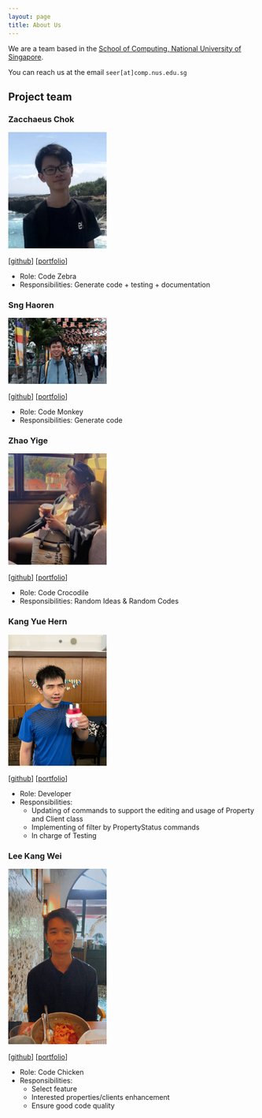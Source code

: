 ```yaml
---
layout: page
title: About Us
---
```


We are a team based in the [School of Computing, National University of Singapore](http://www.comp.nus.edu.sg).

You can reach us at the email `seer[at]comp.nus.edu.sg`

## Project team

### Zacchaeus Chok

<img src="images/zacchaeuschok.png" width="200px">

[[github](https://github.com/zacchaeuschok)]
[[portfolio](team/zacchaeuschok.md)]

* Role: Code Zebra
* Responsibilities: Generate code + testing + documentation

### Sng Haoren

<img src="images/misterpuffin.png" width="200px">

[[github](http://github.com/misterpuffin)]
[[portfolio](team/misterpuffin.md)]

* Role: Code Monkey
* Responsibilities: Generate code

### Zhao Yige

<img src="images/frrramses.png" width="200px">

[[github](http://github.com/frrramses)] [[portfolio](team/frrramses.md)]

* Role: Code Crocodile
* Responsibilities: Random Ideas & Random Codes

### Kang Yue Hern

<img src="images/yuehernkang.png" width="200px">

[[github](http://github.com/yuehernkang)]
[[portfolio](team/yuehernkang.md)]

* Role: Developer
* Responsibilities: 
  * Updating of commands to support the editing and usage of Property and Client class
  * Implementing of filter by PropertyStatus commands
  * In charge of Testing

### Lee Kang Wei

<img src="images/lkwlkww.png" width="200px">

[[github](http://github.com/lkwlkww)]
[[portfolio](team/lkwlkww.md)]

* Role: Code Chicken
* Responsibilities:
    * Select feature
    * Interested properties/clients enhancement
    * Ensure good code quality
